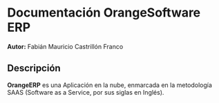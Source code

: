 # Documentación OrangeSoftware ERP

**Autor:** Fabián Mauricio Castrillón Franco

## Descripción ##

**OrangeERP** es una Aplicación en la nube, enmarcada en la metodología SAAS (Software as a Service, por sus siglas en Inglés).
